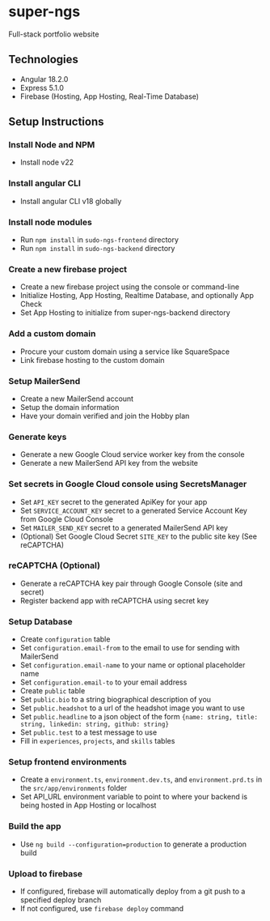 # super-ngs
Full-stack portfolio website

## Technologies
- Angular 18.2.0
- Express 5.1.0
- Firebase (Hosting, App Hosting, Real-Time Database)

## Setup Instructions

### Install Node and NPM
* Install node v22

### Install angular CLI
* Install angular CLI v18 globally

### Install node modules
* Run `npm install` in `sudo-ngs-frontend` directory
* Run `npm install` in `sudo-ngs-backend` directory

### Create a new firebase project
* Create a new firebase project using the console or command-line
* Initialize Hosting, App Hosting, Realtime Database, and optionally App Check
* Set App Hosting to initialize from super-ngs-backend directory

### Add a custom domain
* Procure your custom domain using a service like SquareSpace
* Link firebase hosting to the custom domain

### Setup MailerSend
* Create a new MailerSend account
* Setup the domain information
* Have your domain verified and join the Hobby plan

### Generate keys
* Generate a new Google Cloud service worker key from the console
* Generate a new MailerSend API key from the website

### Set secrets in Google Cloud console using SecretsManager
* Set `API_KEY` secret  to the generated ApiKey for your app
* Set `SERVICE_ACCOUNT_KEY` secret to a generated Service Account Key from Google Cloud Console
* Set `MAILER_SEND_KEY` secret to a generated MailerSend API key
* (Optional) Set Google Cloud Secret `SITE_KEY` to the public site key (See reCAPTCHA)

### reCAPTCHA (Optional)
* Generate a reCAPTCHA key pair through Google Console (site and secret)
* Register backend app with reCAPTCHA using secret key

### Setup Database
* Create `configuration` table
* Set `configuration.email-from` to the email to use for sending with MailerSend
* Set `configuration.email-name` to your name or optional placeholder name
* Set `configuration.email-to` to your email address
* Create `public` table
* Set `public.bio` to a string biographical description of you
* Set `public.headshot` to a url of the headshot image you want to use
* Set `public.headline` to a json object of the form `{name: string, title: string, linkedin: string, github: string}`
* Set `public.test` to a test message to use
* Fill in `experiences`, `projects`, and `skills` tables

### Setup frontend environments
* Create a `environment.ts`, `environment.dev.ts`, and `environment.prd.ts` in the `src/app/environments` folder
* Set API_URL environment variable to point to where your backend is being hosted in App Hosting or localhost

### Build the app
* Use `ng build --configuration=production` to generate a production build

### Upload to firebase
* If configured, firebase will automatically deploy from a git push to a specified deploy branch
* If not configured, use `firebase deploy` command